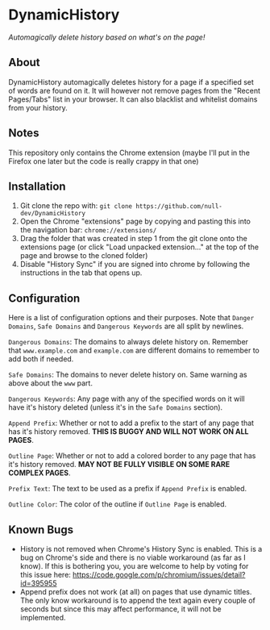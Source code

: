 # DynamicHistory
*Automagically delete history based on what's on the page!*

## About
DynamicHistory automagically deletes history for a page if a specified set of words are found on it. It will however not remove pages from the "Recent Pages/Tabs" list in your browser. It can also blacklist and whitelist domains from your history.

## Notes
This repository only contains the Chrome extension (maybe I'll put in the Firefox one later but the code is really crappy in that one)

## Installation
1. Git clone the repo with: `git clone https://github.com/null-dev/DynamicHistory`
2. Open the Chrome "extensions" page by copying and pasting this into the navigation bar: `chrome://extensions/`
3. Drag the folder that was created in step 1 from the git clone onto the extensions page (or click "Load unpacked extension..." at the top of the page and browse to the cloned folder)
4. Disable "History Sync" if you are signed into chrome by following the instructions in the tab that opens up.

## Configuration
Here is a list of configuration options and their purposes. Note that `Danger Domains`, `Safe Domains` and `Dangerous Keywords` are all split by newlines.

`Dangerous Domains`: The domains to always delete history on. Remember that `www.example.com` and `example.com` are different domains to remember to add both if needed.

`Safe Domains`: The domains to never delete history on. Same warning as above about the `www` part.

`Dangerous Keywords`: Any page with any of the specified words on it will have it's history deleted (unless it's in the `Safe Domains` section).

`Append Prefix`: Whether or not to add a prefix to the start of any page that has it's history removed. **THIS IS BUGGY AND WILL NOT WORK ON ALL PAGES**.

`Outline Page`: Whether or not to add a colored border to any page that has it's history removed. **MAY NOT BE FULLY VISIBLE ON SOME RARE COMPLEX PAGES**.

`Prefix Text`: The text to be used as a prefix if `Append Prefix` is enabled.

`Outline Color`: The color of the outline if `Outline Page` is enabled.

## Known Bugs
- History is not removed when Chrome's History Sync is enabled. This is a bug on Chrome's side and there is no viable workaround (as far as I know). If this is bothering you, you are welcome to help by voting for this issue here: https://code.google.com/p/chromium/issues/detail?id=395955
- Append prefix does not work (at all) on pages that use dynamic titles. The only know workaround is to append the text again every couple of seconds but since this may affect performance, it will not be implemented.
